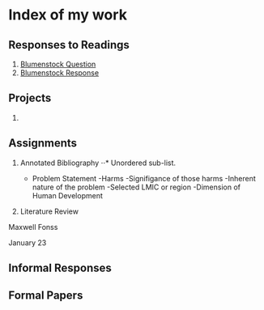 # Index of my work

## Responses to Readings
1. [Blumenstock Question](https://www.nature.com/magazine-assets/d41586-018-06215-5/d41586-018-06215-5.pdf)
2. [Blumenstock Response](https://github.com/MaxwellFonss/Workshop/blob/master/blumenstock.md)

## Projects
1.

## Assignments

1. Annotated Bibliography
⋅⋅* Unordered sub-list. 
   - Problem Statement
    -Harms
    -Signifigance of those harms
    -Inherent nature of the problem
    -Selected LMIC or region
    -Dimension of Human Development

2. Literature Review

Maxwell Fonss

January 23









## Informal Responses

## Formal Papers
